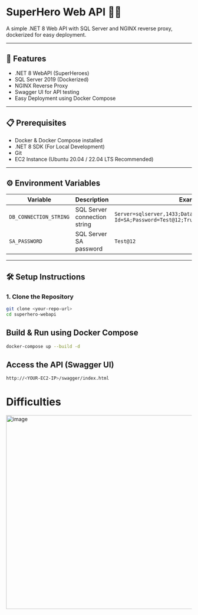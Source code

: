 # SuperHero Web API 🦸‍♂️

A simple .NET 8 Web API with SQL Server and NGINX reverse proxy, dockerized for easy deployment.

---

## 🚀 Features
- .NET 8 WebAPI (SuperHeroes)
- SQL Server 2019 (Dockerized)
- NGINX Reverse Proxy
- Swagger UI for API testing
- Easy Deployment using Docker Compose

---

## 📋 Prerequisites
- Docker & Docker Compose installed
- .NET 8 SDK (For Local Development)
- Git
- EC2 Instance (Ubuntu 20.04 / 22.04 LTS Recommended)

---

## ⚙️ Environment Variables
| Variable | Description | Example |
|----------|-------------|---------|
| `DB_CONNECTION_STRING` | SQL Server connection string | `Server=sqlserver,1433;Database=SuperHeros;User Id=SA;Password=Test@12;TrustServerCertificate=True;` |
| `SA_PASSWORD` | SQL Server SA password | `Test@12` |

---

## 🛠️ Setup Instructions

### 1. Clone the Repository
```bash
git clone <your-repo-url>
cd superhero-webapi
```
## Build & Run using Docker Compose
```bash
docker-compose up --build -d
```
## Access the API (Swagger UI)
```bash
http://<YOUR-EC2-IP>/swagger/index.html
```

# Difficulties
<img width="1919" height="525" alt="image" src="https://github.com/user-attachments/assets/d6afefd3-7f78-4c8a-b161-e6bdc08db138" />
